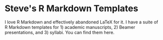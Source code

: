 Steve's R Markdown Templates
============================

I love R Markdown and effectively abandoned LaTeX for it. I have a suite of R Markdown templates for 1) academic manuscripts, 2) Beamer presentations, and 3) syllabi. You can find them here.
